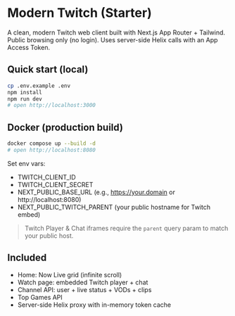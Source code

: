 # Modern Twitch (Starter)

A clean, modern Twitch web client built with Next.js App Router + Tailwind. Public browsing only (no login). Uses server-side Helix calls with an App Access Token.

## Quick start (local)
```bash
cp .env.example .env
npm install
npm run dev
# open http://localhost:3000
```

## Docker (production build)
```bash
docker compose up --build -d
# open http://localhost:8080
```

Set env vars:
- TWITCH_CLIENT_ID
- TWITCH_CLIENT_SECRET
- NEXT_PUBLIC_BASE_URL (e.g., https://your.domain or http://localhost:8080)
- NEXT_PUBLIC_TWITCH_PARENT (your public hostname for Twitch embed)

> Twitch Player & Chat iframes require the `parent` query param to match your public host.

## Included
- Home: Now Live grid (infinite scroll)
- Watch page: embedded Twitch player + chat
- Channel API: user + live status + VODs + clips
- Top Games API
- Server-side Helix proxy with in-memory token cache
